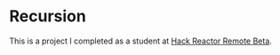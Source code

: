 # Recursion

This is a project I completed as a student at [Hack Reactor Remote Beta](http://www.hackreactor.com/remote-beta).
